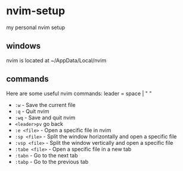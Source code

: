 # nvim-setup

my personal nvim setup

## windows

nvim is located at ~/AppData/Local/nvim

## commands

Here are some useful nvim commands:
leader = space | " "

- `:w` - Save the current file
- `:q` - Quit nvim
- `:wq` - Save and quit nvim
- `<leader>pv` go back
- `:e <file>` - Open a specific file in nvim
- `:sp <file>` - Split the window horizontally and open a specific file
- `:vsp <file>` - Split the window vertically and open a specific file
- `:tabe <file>` - Open a specific file in a new tab
- `:tabn` - Go to the next tab
- `:tabp` - Go to the previous tab


